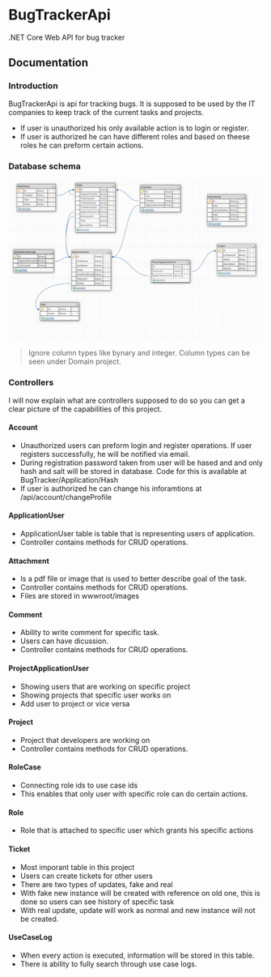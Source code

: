 # BugTrackerApi
.NET Core Web API for bug tracker 

## Documentation

### Introduction
BugTrackerApi is api for tracking bugs. It is supposed to be used by the IT companies to keep track of the current tasks and projects.

- If user is unauthorized his only available action is to login or register.
- If user is authorized he can have different roles and based on theese roles he can preform certain actions.

### Database schema
![alt text](https://raw.githubusercontent.com/nciganovic/BugTrackerApi/main/Screenshot_2.png)
> Ignore column types like bynary and integer. Column types can be seen under Domain project.

### Controllers
I will now explain what are controllers supposed to do so you can get a clear picture of the capabilities of this project.

#### Account
- Unauthorized users can preform login and register operations. If user registers successfully, he will be notified via email.
- During registration password taken from user will be hased and and only hash and salt will be stored in database. Code for this is available at BugTracker/Application/Hash
- If user is authorized he can change his inforamtions at /api/account/changeProfile

#### ApplicationUser
- ApplicationUser table is table that is representing users of application.
- Controller contains methods for CRUD operations.

#### Attachment
- Is a pdf file or image that is used to better describe goal of the task.
- Controller contains methods for CRUD operations.
- Files are stored in wwwroot/images

#### Comment
- Ability to write comment for specific task.
- Users can have dicussion.
- Controller contains methods for CRUD operations.

#### ProjectApplicationUser
- Showing users that are working on specific project
- Showing projects that specific user works on
- Add user to project or vice versa

#### Project
- Project that developers are working on
- Controller contains methods for CRUD operations.

#### RoleCase
- Connecting role ids to use case ids
- This enables that only user with specific role can do certain actions.

#### Role
- Role that is attached to specific user which grants his specific actions

#### Ticket
- Most imporant table in this project
- Users can create tickets for other users
- There are two types of updates, fake and real
- With fake new instance will be created with reference on old one, this is done so users can see history of specific task
- With real update, update will work as normal and new instance will not be created.

#### UseCaseLog
- When every action is executed, information will be stored in this table.
- There is ability to fully search through use case logs.
